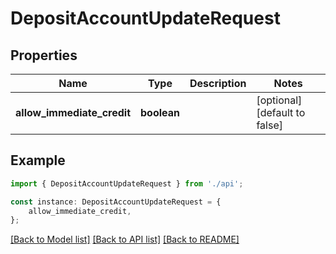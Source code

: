 # DepositAccountUpdateRequest


## Properties

Name | Type | Description | Notes
------------ | ------------- | ------------- | -------------
**allow_immediate_credit** | **boolean** |  | [optional] [default to false]

## Example

```typescript
import { DepositAccountUpdateRequest } from './api';

const instance: DepositAccountUpdateRequest = {
    allow_immediate_credit,
};
```

[[Back to Model list]](../README.md#documentation-for-models) [[Back to API list]](../README.md#documentation-for-api-endpoints) [[Back to README]](../README.md)
